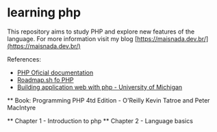 # learning php

This repository aims to study PHP and explore new features of the language. For more information visit my blog [https://maisnada.dev.br/](https://maisnada.dev.br/)

References:

- [PHP Oficial documentation](https://www.php.net/manual/en/)
- [Roadmap.sh fo PHP](https://roadmap.sh/php)
- [Building application web with php - University of Michigan](https://www.coursera.org/learn/web-applications-php)

** Book: Programming PHP 4td Edition - O'Reilly Kevin Tatroe and Peter MacIntyre

** Chapter 1 - Introduction to php
** Chapter 2 - Language basics
